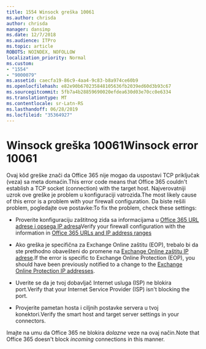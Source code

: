 ```yaml
---
title: 1554 Winsock greška 10061
ms.author: chrisda
author: chrisda
manager: dansimp
ms.date: 12/7/2018
ms.audience: ITPro
ms.topic: article
ROBOTS: NOINDEX, NOFOLLOW
localization_priority: Normal
ms.custom:
- "1554"
- "9000079"
ms.assetid: caecfa19-86c9-4aa4-9c83-b8a974ce60b9
ms.openlocfilehash: e82e90b670235848105636fb2039ed60d3b93c67
ms.sourcegitcommit: 5fb7a4b28859690020efdea630d03e70cc0e6334
ms.translationtype: MT
ms.contentlocale: sr-Latn-RS
ms.lasthandoff: 06/28/2019
ms.locfileid: "35364927"
---
```

# <a name="winsock-error-10061"></a><span data-ttu-id="c762f-102">Winsock greška 10061</span><span class="sxs-lookup"><span data-stu-id="c762f-102">Winsock error 10061</span></span>

<span data-ttu-id="c762f-103">Ovaj kôd greške znači da Office 365 nije mogao da uspostavi TCP priključak (veza) sa meta domaćin.</span><span class="sxs-lookup"><span data-stu-id="c762f-103">This error code means that Office 365 couldn't establish a TCP socket (connection) with the target host.</span></span> <span data-ttu-id="c762f-104">Najverovatniji uzrok ove greške je problem u konfiguraciji vatrozida.</span><span class="sxs-lookup"><span data-stu-id="c762f-104">The most likely cause of this error is a problem with your firewall configuration.</span></span> <span data-ttu-id="c762f-105">Da biste rešili problem, pogledajte ove postavke:</span><span class="sxs-lookup"><span data-stu-id="c762f-105">To fix the problem, check these settings:</span></span>

- <span data-ttu-id="c762f-106">Proverite konfiguraciju zaštitnog zida sa informacijama u [Office 365 URL adrese i opsega IP adresa](https://docs.microsoft.com/office365/enterprise/urls-and-ip-address-ranges)</span><span class="sxs-lookup"><span data-stu-id="c762f-106">Verify your firewall configuration with the information in [Office 365 URLs and IP address ranges](https://docs.microsoft.com/office365/enterprise/urls-and-ip-address-ranges)</span></span>

- <span data-ttu-id="c762f-107">Ako greška je specifična za Exchange Online zaštitu (EOP), trebalo bi da ste prethodno obavešteni do promene na [Exchange Online zaštitu IP adrese](https://docs.microsoft.com/office365/SecurityCompliance/eop/exchange-online-protection-ip-addresses).</span><span class="sxs-lookup"><span data-stu-id="c762f-107">If the error is specific to Exchange Online Protection (EOP), you should have been previously notified to a change to the [Exchange Online Protection IP addresses](https://docs.microsoft.com/office365/SecurityCompliance/eop/exchange-online-protection-ip-addresses).</span></span>

- <span data-ttu-id="c762f-108">Uverite se da je tvoj dobavljač Internet usluga (ISP) ne blokira port.</span><span class="sxs-lookup"><span data-stu-id="c762f-108">Verify that your Internet Service Provider (ISP) isn't blocking the port.</span></span>

- <span data-ttu-id="c762f-109">Provjerite pametan hosta i ciljnih postavke servera u tvoj konektori.</span><span class="sxs-lookup"><span data-stu-id="c762f-109">Verify the smart host and target server settings in your connectors.</span></span>

<span data-ttu-id="c762f-110">Imajte na umu da Office 365 ne blokira *dolazne* veze na ovaj način.</span><span class="sxs-lookup"><span data-stu-id="c762f-110">Note that Office 365 doesn't block *incoming* connections in this manner.</span></span>
